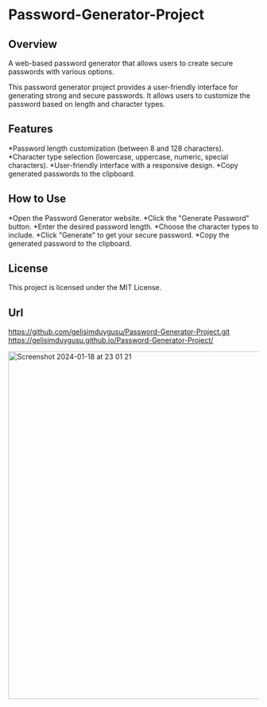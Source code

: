 # Password-Generator-Project

## Overview

A web-based password generator that allows users to create secure passwords with various options.

This password generator project provides a user-friendly interface for generating strong and secure passwords. It allows users to customize the password based on length and character types.

## Features

*Password length customization (between 8 and 128 characters).
*Character type selection (lowercase, uppercase, numeric, special characters).
*User-friendly interface with a responsive design.
*Copy generated passwords to the clipboard.

## How to Use

*Open the Password Generator website.
*Click the "Generate Password" button.
*Enter the desired password length.
*Choose the character types to include.
*Click "Generate" to get your secure password.
*Copy the generated password to the clipboard.

## License
This project is licensed under the MIT License.

## Url
https://github.com/gelisimduygusu/Password-Generator-Project.git
https://gelisimduygusu.github.io/Password-Generator-Project/

<img width="698" alt="Screenshot 2024-01-18 at 23 01 21" src="https://github.com/gelisimduygusu/Password-Generator-Project/assets/151784243/516775dc-6f98-46d9-a467-e43ccf6987ee">

